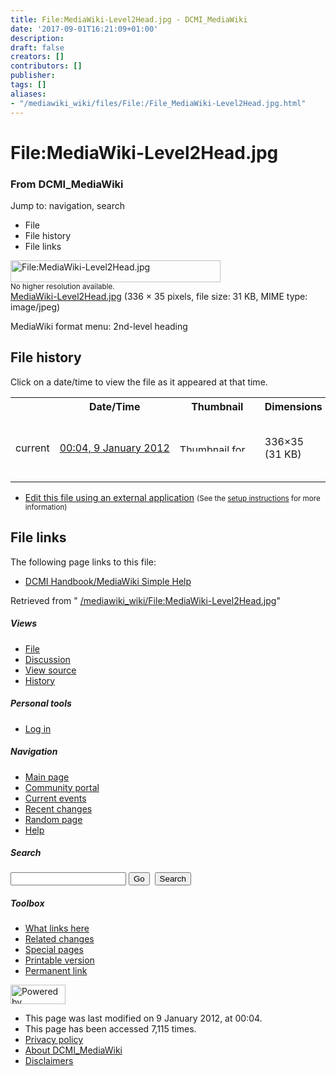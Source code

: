 ```yaml
---
title: File:MediaWiki-Level2Head.jpg - DCMI_MediaWiki
date: '2017-09-01T16:21:09+01:00'
description: 
draft: false
creators: []
contributors: []
publisher: 
tags: []
aliases:
- "/mediawiki_wiki/files/File:/File_MediaWiki-Level2Head.jpg.html"
---
```


<a id="top"></a>
# File:MediaWiki-Level2Head.jpg

### From DCMI\_MediaWiki

Jump to: navigation, search
<!-- start content -->
- File
- File history
- File links

 [<img alt="File:MediaWiki-Level2Head.jpg" src="/images/d/dd/MediaWiki-Level2Head.jpg" width="336" height="35">](/mediawiki_wiki/files/MediaWiki-Level2Head.jpg)  
<small>No higher resolution available.</small>  
 [MediaWiki-Level2Head.jpg](/images/d/dd/MediaWiki-Level2Head.jpg)‎ (336 × 35 pixels, file size: 31 KB, MIME type: image/jpeg)

MediaWiki format menu: 2nd-level heading

<!-- 
NewPP limit report
Preprocessor node count: 1/1000000
Post-expand include size: 0/2097152 bytes
Template argument size: 0/2097152 bytes
Expensive parser function count: 0/100
-->
## File history

Click on a date/time to view the file as it appeared at that time.

<table class="wikitable filehistory">
  <tr>
    <td></td>
    <th>Date/Time</th>
    <th>Thumbnail</th>
    <th>Dimensions</th>
    <th>User</th>
    <th>Comment</th>
  </tr>
  <tr>
    <td>current</td>
    <td class="filehistory-selected" style="white-space: nowrap;"><a href="/mediawiki_wiki/files/MediaWiki-Level2Head.jpg">00:04, 9 January 2012</a></td>
    <td><a href="/images/d/dd/MediaWiki-Level2Head.jpg"><img alt="Thumbnail for version as of 00:04, 9 January 2012" src="/images/d/dd/MediaWiki-Level2Head.jpg" width="120" height="13"></a></td>
    <td>336×35 <span style="white-space: nowrap;">(31 KB)</span>
    </td>
    <td>
      <a href="/index.php?title=User:StuartSutton&amp;action=edit&amp;redlink=1" class="new mw-userlink" title="User:StuartSutton (page does not exist)">StuartSutton</a> <span style="white-space: nowrap;"> <span class="mw-usertoollinks">(<a href="/index.php?title=User_talk:StuartSutton&amp;action=edit&amp;redlink=1" class="new" title="User talk:StuartSutton (page does not exist)">Talk</a> | <a href="/index.php/Special:Contributions/StuartSutton" title="Special:Contributions/StuartSutton">contribs</a>)</span></span>
    </td>
    <td> <span class="comment">(MediaWiki format menu: 2nd-level heading)</span>
    </td>
  </tr>
</table>

  

- [Edit this file using an external application](/index.php?title=File:MediaWiki-Level2Head.jpg&action=edit&externaledit=true&mode=file "File:MediaWiki-Level2Head.jpg") <small>(See the <a href="http://www.mediawiki.org/wiki/Manual:External_editors" class="external text" rel="nofollow">setup instructions</a> for more information)</small>

## File links

The following page links to this file:

- [DCMI Handbook/MediaWiki Simple Help](/index.php/DCMI_Handbook/MediaWiki_Simple_Help "DCMI Handbook/MediaWiki Simple Help")

Retrieved from " [/mediawiki_wiki/File:MediaWiki-Level2Head.jpg](/mediawiki_wiki/files/File:/File:MediaWiki-Level2Head.jpg.html)"

<!-- end content -->

##### Views

- [File](/mediawiki_wiki/files/File:/File:MediaWiki-Level2Head.jpg.html "View the file page [c]")
- [Discussion](/index.php?title=File_talk:MediaWiki-Level2Head.jpg&action=edit&redlink=1 "Discussion about the content page [t]")
- [View source](/index.php?title=File:MediaWiki-Level2Head.jpg&action=edit "This page is protected.
You can view its source [e]")
- [History](/index.php?title=File:MediaWiki-Level2Head.jpg&action=history "Past revisions of this page [h]")

##### Personal tools

- [Log in](/index.php?title=Special:UserLogin&returnto=File:MediaWiki-Level2Head.jpg "You are encouraged to log in; however, it is not mandatory [o]")

<script type="text/javascript"> if (window.isMSIE55) fixalpha(); </script>

##### Navigation

- [Main page](/index.php/Main_Page "Visit the main page [z]")
- [Community portal](/index.php/DCMI_MediaWiki:Community_portal "About the project, what you can do, where to find things")
- [Current events](/index.php/DCMI_MediaWiki:Current_events "Find background information on current events")
- [Recent changes](/index.php/Special:RecentChanges "The list of recent changes in the wiki [r]")
- [Random page](/index.php/Special:Random "Load a random page [x]")
- [Help](/index.php/Help:Contents "The place to find out")

##### <label for="searchInput">Search</label>

<form action="/index.php" id="searchform">
				<input type="hidden" name="title" value="Special:Search">
				<input id="searchInput" title="Search DCMI_MediaWiki" accesskey="f" type="search" name="search">
				<input type="submit" name="go" class="searchButton" id="searchGoButton" value="Go" title="Go to a page with this exact name if exists"> 
				<input type="submit" name="fulltext" class="searchButton" id="mw-searchButton" value="Search" title="Search the pages for this text">
			</form>

##### Toolbox

- [What links here](/index.php/Special:WhatLinksHere/File:MediaWiki-Level2Head.jpg "List of all wiki pages that link here [j]")
- [Related changes](/index.php/Special:RecentChangesLinked/File:MediaWiki-Level2Head.jpg "Recent changes in pages linked from this page [k]")
- [Special pages](/index.php/Special:SpecialPages "List of all special pages [q]")
- [Printable version](/index.php?title=File:MediaWiki-Level2Head.jpg&printable=yes "Printable version of this page [p]")
- [Permanent link](/index.php?title=File:MediaWiki-Level2Head.jpg&oldid=2172 "Permanent link to this revision of the page")

<!-- end of the left (by default at least) column -->

 [<img src="/skins/common/images/poweredby_mediawiki_88x31.png" height="31" width="88" alt="Powered by MediaWiki">](http://www.mediawiki.org/)

- This page was last modified on 9 January 2012, at 00:04.
- This page has been accessed 7,115 times.
- [Privacy policy](/index.php/DCMI_MediaWiki:Privacy_policy "DCMI MediaWiki:Privacy policy")
- [About DCMI\_MediaWiki](/index.php/DCMI_MediaWiki:About "DCMI MediaWiki:About")
- [Disclaimers](/index.php/DCMI_MediaWiki:General_disclaimer "DCMI MediaWiki:General disclaimer")

<script>if (window.runOnloadHook) runOnloadHook();</script><!-- Served in 0.487 secs. -->
